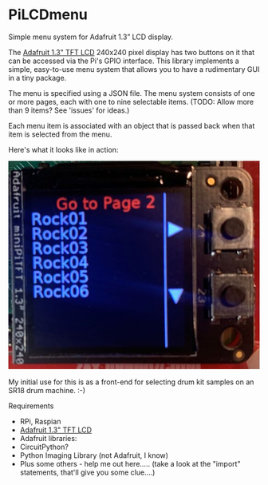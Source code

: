 # PiLCDmenu
Simple menu system for Adafruit 1.3” LCD display.

The [Adafruit 1.3" TFT LCD](https://www.adafruit.com/product/4484) 240x240 pixel display has two buttons on it that can be accessed via the Pi's
GPIO interface. This library implements a simple, easy-to-use menu system that allows you to
have a rudimentary GUI in a tiny package.

The menu is specified using a JSON file. The menu system consists of one or more pages, each with one to nine selectable items. (TODO: Allow more than 9 items? See 'issues' for ideas.)

Each menu item is associated with an object that is passed back when that item is selected from the menu.

Here's what it looks like in action:

![screenshot](screenshot.jpg)


My initial use for this is as a front-end for selecting drum kit samples on an SR18 drum machine. :-)

Requirements
* RPi, Raspian
* [Adafruit 1.3" TFT LCD](https://www.adafruit.com/product/4484)
* Adafruit libraries:
 * CircuitPython?
 * Python Imaging Library (not Adafruit, I know)
 * Plus some others - help me out here..... (take a look at the "import" statements, that'll give you some clue....)
